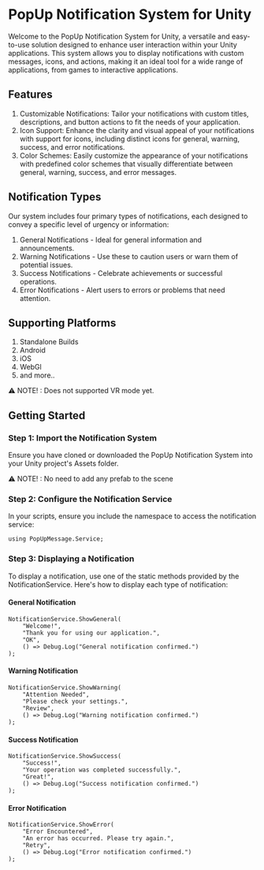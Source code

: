 # PopUp Notification System for Unity

Welcome to the PopUp Notification System for Unity, a versatile and easy-to-use solution designed to enhance user interaction within your Unity applications. This system allows you to display notifications with custom messages, icons, and actions, making it an ideal tool for a wide range of applications, from games to interactive applications.

## Features
1. Customizable Notifications: Tailor your notifications with custom titles, descriptions, and button actions to fit the needs of your application.
2. Icon Support: Enhance the clarity and visual appeal of your notifications with support for icons, including distinct icons for general, warning, success, and error notifications.
3. Color Schemes: Easily customize the appearance of your notifications with predefined color schemes that visually differentiate between general, warning, success, and error messages.

## Notification Types
Our system includes four primary types of notifications, each designed to convey a specific level of urgency or information:

1. General Notifications - Ideal for general information and announcements. 
2. Warning Notifications - Use these to caution users or warn them of potential issues. 
3. Success Notifications - Celebrate achievements or successful operations. 
4. Error Notifications - Alert users to errors or problems that need attention.

## Supporting Platforms
1. Standalone Builds
2. Android
3. iOS
4. WebGl
5. and more..

⚠️ NOTE! :
Does not supported VR mode yet.

## Getting Started
### Step 1: Import the Notification System
Ensure you have cloned or downloaded the PopUp Notification System into your Unity project's Assets folder.

⚠️ NOTE! : No need to add any prefab to the scene

### Step 2: Configure the Notification Service
In your scripts, ensure you include the namespace to access the notification service:
```
using PopUpMessage.Service;
```

### Step 3: Displaying a Notification
To display a notification, use one of the static methods provided by the NotificationService. Here's how to display each type of notification:

#### General Notification
```
NotificationService.ShowGeneral(
    "Welcome!", 
    "Thank you for using our application.", 
    "OK", 
    () => Debug.Log("General notification confirmed.")
);
```
#### Warning Notification
```
NotificationService.ShowWarning(
    "Attention Needed", 
    "Please check your settings.", 
    "Review", 
    () => Debug.Log("Warning notification confirmed.")
);
```
#### Success Notification
```
NotificationService.ShowSuccess(
    "Success!", 
    "Your operation was completed successfully.", 
    "Great!", 
    () => Debug.Log("Success notification confirmed.")
);
```

#### Error Notification
```
NotificationService.ShowError(
    "Error Encountered", 
    "An error has occurred. Please try again.", 
    "Retry", 
    () => Debug.Log("Error notification confirmed.")
);
```
